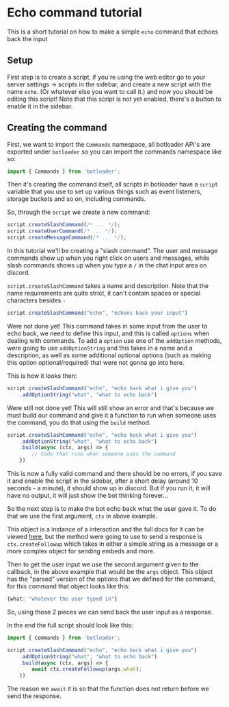 # Echo command tutorial

This is a short tutorial on how to make a simple `echo` command that echoes back the input

## Setup

First step is to create a script, if you're using the web editor go to your server settings -> scripts in the sidebar, and create a new script with the name `echo`. (Or whatever else you want to call it.) and now you should be editing this script! Note that this script is not yet enabled, there's a button to enable it in the sidebar.

## Creating the command

First, we want to import the `Commands` namespace, all botloader API's are exported under `botloader` so you can import the commands namespace like so:

```ts
import { Commands } from 'botloader';
```

Then it's creating the command itself, all scripts in botloader have a `script` variable that you use to set up various things such as event listeners, storage buckets and so on, including commands.

So, through the `script` we create a new command:

```ts
script.createSlashCommand(/* ... */);
script.createUserCommand(/* ... */);
script.createMessageCommand(/* ... */);
```

In this tutorial we'll be creating a "slash command". The user and message commands show up when you right click on users and messages, while slash commands shows up when you type a `/` in the chat input area on discord.

`script.createSlashCommand` takes a name and description. Note that the name requirements are quite strict, it can't contain spaces or special characters besides `-`

```ts
script.createSlashCommand("echo", "echoes back your input")
```

Were not done yet! This command takes in some input from the user to echo back, we need to define this input, and this is called `options` when dealing with commands. To add a `option` use one of the `addOption` methods, were going to use `addOptionString` and this takes in a name and a description, as well as some additional optional options (such as making this option optional/required) that were not gonna go into here.

This is how it looks then:

```ts
script.createSlashCommand("echo", "echo back what i give you")
    .addOptionString("what", "what to echo back")
```

Were still not done yet! This will still show an error and that's because we must build our command and give it a function to run when someone uses the command, you do that using the `build` method:

```ts
script.createSlashCommand("echo", "echo back what i give you")
    .addOptionString("what", "what to echo back")
    .build(async (ctx, args) => {
        // Code that runs when someone uses the command
    })
```

This is now a fully valid command and there should be no errors, if you save it and enable the script in the sidebar, after a short delay (around 10 seconds - a minute), it should show up in discord. But if you run it, it will have no output, it will just show the bot thinking forever...

So the next step is to make the bot echo back what the user gave it. To do that we use the first argument, `ctx` in above example.

This object is a instance of a interaction and the full docs for it can be viewed [here](/docs/classes/Commands.ExecutedCommandContext.html), but the method were going to use to send a response is `ctx.createFollowup` which takes in either a simple string as a message or a more complex object for sending embeds and more.

Then to get the user input we use the second argument given to the callback, in the above example that would be the `args` object. This object has the "parsed" version of the options that we defined for the command, for this command that object looks like this:

```ts
{what: "whatever the user typed in"}
```

So, using those 2 pieces we can send back the user input as a response.

In the end the full script should look like this:

```ts
import { Commands } from 'botloader';

script.createSlashCommand("echo", "echo back what i give you")
    .addOptionString("what", "what to echo back")
    .build(async (ctx, args) => {
        await ctx.createFollowup(args.what);
    })
```

The reason we `await` it is so that the function does not return before we send the response.